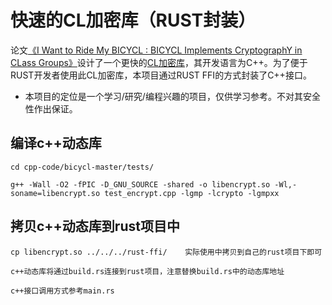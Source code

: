# 快速的CL加密库（RUST封装）
论文[《I Want to Ride My BICYCL : BICYCL Implements CryptographY in CLass Groups》](https://link.springer.com/article/10.1007/s00145-023-09459-1)设计了一个更快的[CL加密库](https://gite.lirmm.fr/crypto/bicycl)，其开发语言为C++。为了便于RUST开发者使用此CL加密库，本项目通过RUST FFI的方式封装了C++接口。

- 本项目的定位是一个学习/研究/编程兴趣的项目，仅供学习参考。不对其安全性作出保证。

## 编译c++动态库
```
cd cpp-code/bicycl-master/tests/

g++ -Wall -O2 -fPIC -D_GNU_SOURCE -shared -o libencrypt.so -Wl,-soname=libencrypt.so test_encrypt.cpp -lgmp -lcrypto -lgmpxx

```
## 拷贝c++动态库到rust项目中

```
cp libencrypt.so ../../../rust-ffi/    实际使用中拷贝到自己的rust项目下即可

c++动态库将通过build.rs连接到rust项目，注意替换build.rs中的动态库地址

c++接口调用方式参考main.rs

```
